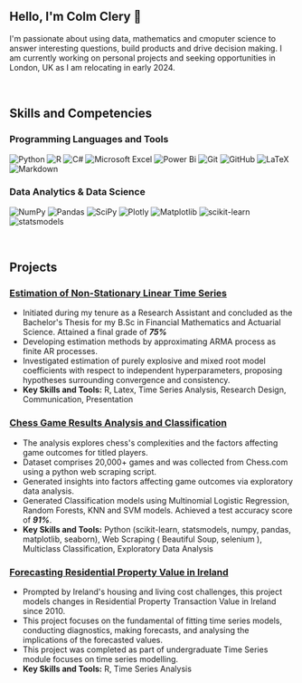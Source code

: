 ## Hello, I'm Colm Clery 👋

I'm passionate about using data, mathematics and cmoputer science to answer interesting questions, build products and drive decision making. I am currently working on personal projects and seeking opportunities in London, UK as I am relocating in early 2024. 

<br />

## Skills and Competencies
### Programming Languages and Tools 
![Python](https://img.shields.io/badge/python-3670A0?style=for-the-badge&logo=python&logoColor=ffdd54)
![R](https://img.shields.io/badge/r-%23276DC3.svg?style=for-the-badge&logo=r&logoColor=white)
![C#](https://img.shields.io/badge/c%23-%23239120.svg?style=for-the-badge&logo=c-sharp&logoColor=white)
![Microsoft Excel](https://img.shields.io/badge/Microsoft_Excel-217346?style=for-the-badge&logo=microsoft-excel&logoColor=white)
![Power Bi](https://img.shields.io/badge/power_bi-F2C811?style=for-the-badge&logo=powerbi&logoColor=black)
![Git](https://img.shields.io/badge/git-%23F05033.svg?style=for-the-badge&logo=git&logoColor=white)
![GitHub](https://img.shields.io/badge/github-%23121011.svg?style=for-the-badge&logo=github&logoColor=white)
![LaTeX](https://img.shields.io/badge/latex-%23008080.svg?style=for-the-badge&logo=latex&logoColor=white)
![Markdown](https://img.shields.io/badge/markdown-%23000000.svg?style=for-the-badge&logo=markdown&logoColor=white)

### Data Analytics & Data Science
![NumPy](https://img.shields.io/badge/numpy-%23013243.svg?style=for-the-badge&logo=numpy&logoColor=white)
![Pandas](https://img.shields.io/badge/pandas-%23150458.svg?style=for-the-badge&logo=pandas&logoColor=white)
![SciPy](https://img.shields.io/badge/SciPy-%230C55A5.svg?style=for-the-badge&logo=scipy&logoColor=%white)
![Plotly](https://img.shields.io/badge/Plotly-%233F4F75.svg?style=for-the-badge&logo=plotly&logoColor=white)
![Matplotlib](https://img.shields.io/badge/Matplotlib-%230b5394.svg?style=for-the-badge&logo=Matplotlib&logoColor=black)
![scikit-learn](https://img.shields.io/badge/scikit--learn-%23F7931E.svg?style=for-the-badge&logo=scikit-learn&logoColor=white)
![statsmodels](https://img.shields.io/badge/statsmodels-%23134f5c.svg?style=for-the-badge&logo=statsmodels&logoColor=white)

<br />

## Projects

### [Estimation of Non-Stationary Linear Time Series](https://github.com/clerycolm/Bachelors-Thesis)
-  Initiated during my tenure as a Research Assistant and concluded as the Bachelor's Thesis for my B.Sc in Financial Mathematics and Actuarial Science. Attained a final grade of ***75%***
-  Developing estimation methods by approximating ARMA process as finite AR processes.
-  Investigated
estimation of purely explosive and mixed root model coefficients with respect to independent hyperparameters, proposing hypotheses surrounding convergence and consistency.
-  **Key Skills and Tools:** R, Latex, Time Series Analysis, Research Design, Communication, Presentation

### [Chess Game Results Analysis and Classification](https://github.com/clerycolm/Chess-Games-Analysis)
- The analysis explores chess's complexities and the factors affecting game outcomes for titled players.
- Dataset comprises 20,000+ games and was collected from Chess.com using a python web scraping script.
- Generated insights into factors affecting game outcomes via exploratory data analysis.
- Generated Classification models using Multinomial Logistic Regression, Random Forests, KNN and SVM models. Achieved a test accuracy score of ***91%***.
- **Key Skills and Tools:** Python (scikit-learn, statsmodels, numpy, pandas, matplotlib, seaborn), Web Scraping ( Beautiful Soup, selenium ), Multiclass Classification, Exploratory Data Analysis

### [Forecasting Residential Property Value in Ireland](https://github.com/clerycolm/Property-Value-Forecasting)
- Prompted by Ireland's housing and living cost challenges, this project models changes in Residential Property Transaction Value in Ireland since 2010.
- This project focuses on the fundamental of fitting time series models, conducting diagnostics, making forecasts, and analysing the implications of the forecasted values.
- This project was completed as part of undergraduate Time Series module focuses on time series modelling.
- **Key Skills and Tools:** R, Time Series Analysis

<!--
**clerycolm/clerycolm** is a ✨ _special_ ✨ repository because its `README.md` (this file) appears on your GitHub profile.

Here are some ideas to get you started:

- 🔭 I’m currently working on ...
- 🌱 I’m currently learning ...
- 👯 I’m looking to collaborate on ...
- 🤔 I’m looking for help with ...
- 💬 Ask me about ...
- 📫 How to reach me: ...
- 😄 Pronouns: ...
- ⚡ Fun fact: ...
-->
